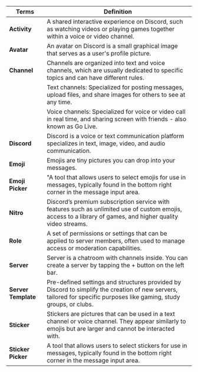 | **Terms**           | **Definition**                                                                                                                                                       | 
|---------------------|----------------------------------------------------------------------------------------------------------------------------------------------------------------------|
| **Activity**	       | A shared interactive experience on Discord, such as watching videos or playing games together within a voice or video channel.                                       |
| **Avatar**          | An avatar on Discord is a small graphical image that serves as a user's profile picture.                                                                             | 
| **Channel**         | Channels are organized into text and voice channels, which are usually dedicated to specific topics and can have different rules.                                    | 
|                     | Text channels: Specialized for posting messages, upload files, and share images for others to see at any time.                                                       | 
|                     | Voice channels: Specialized for voice or video call in real time, and sharing screen with friends - also known as Go Live.                                           | 
| **Discord**         | Discord is a voice or text communication platform specializes in text, image, video, and audio communication.                                                        |
| **Emoji**           | Emojis are tiny pictures you can drop into your messages.                                                                                                            |
| **Emoji Picker**    | "A tool that allows users to select emojis for use in messages, typically found in the bottom right corner in the message input area.                                |
| **Nitro**           | Discord’s premium subscription service with features such as unlimited use of custom emojis, access to a library of games, and higher quality video streams.         |
| **Role**	           | A set of permissions or settings that can be applied to server members, often used to manage access or moderation capabilities.                                      |
| **Server**          | Server is a chatroom with channels inside. You can create a server by tapping the + button on the left bar.                                                          |
| **Server Template** | Pre-defined settings and structures provided by Discord to simplify the creation of new servers, tailored for specific purposes like gaming, study groups, or clubs. |
| **Sticker**         | Stickers are pictures that can be used in a text channel or voice channel. They appear similarly to emojis but are larger and cannot be interacted with.             | 
| **Sticker Picker**  | A tool that allows users to select stickers for use in messages, typically found in the bottom right corner in the message input area.                               |